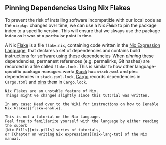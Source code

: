 ## Pinning Dependencies Using Nix Flakes

To prevent the risk of installing software incompatible with our local code as the `nixpkgs` changes over time,
we can use a Nix _Flake_ to pin the package index to a specific version.
This will ensure that we always use the package index as it was at a particular point in time.

A Nix [Flake] is a file `flake.nix`, containing code written in the [Nix Expression Language][nix-lang],
that declares a set of dependencies and contains build instructions for software using these dependencies.
When _pinning_ these dependencies,
permanent references (e.g. permalinks, Git hashes) are recorded in a file called `flake.lock`.
This is similar to how other language-specific package managers work:
[Stack] has `stack.yaml` and pins dependencies in `stack.yaml.lock`,
[Cargo] records dependencies in `Cargo.toml` and
[pins](https://doc.rust-lang.org/stable/cargo/guide/cargo-toml-vs-cargo-lock.html) them in `Cargo.lock`.

```admonish warning
Nix Flakes are an unstable feature of Nix.
Things might've changed slightly since this tutorial was written.

In any case: Head over to the Wiki for instructions on how to [enable Nix Flakes][flake-enable].
```

```admonish note
This is not a tutorial on the Nix Language.
Feel free to familiarize yourself with the language by either reading the superb
[Nix Pills][nix-pills] series of tutorials,
or [Chapter on writing Nix expressions][nix-lang-tut] of the Nix manual.
```

[cargo]: https://doc.rust-lang.org/stable/cargo/
[flake]: https://nixos.wiki/wiki/Flakes
[nix-lang]: https://nixos.wiki/wiki/Overview_of_the_Nix_Language
[stack]: https://docs.haskellstack.org/en/stable/
